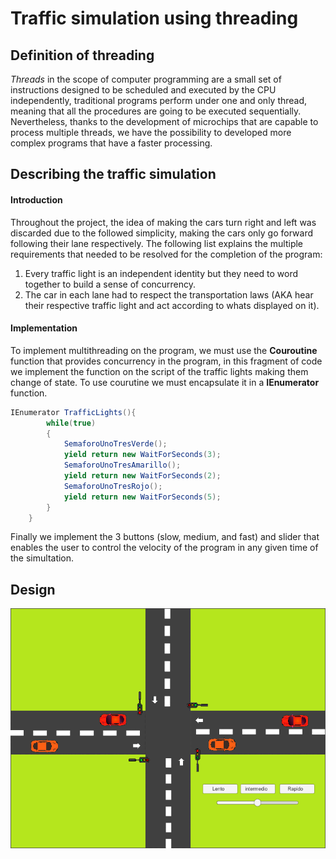 # Traffic simulation using threading
## Definition of threading
*Threads* in the scope of computer programming are a small set of instructions designed to be scheduled and executed by the CPU independently, traditional programs perform under one and only thread, meaning that all the procedures are going to be executed sequentially. Nevertheless, thanks to the development of microchips that are capable to process multiple threads, we have the possibility to developed more complex programs that have a faster processing.
## Describing the traffic simulation 
#### Introduction
Throughout the project, the idea of making the cars turn right and left was discarded due to the followed simplicity, making the cars only go forward following their lane respectively. The following list explains the multiple requirements that needed to be resolved for the completion of the program:
1. Every traffic light is an independent identity but they need to word together to build a sense of concurrency.
2. The car in each lane had to respect the transportation laws (AKA hear their respective traffic light and act according to whats displayed on it).
#### Implementation
To implement multithreading on the program, we must use the **Couroutine** function that provides concurrency in the program, in this fragment of code we implement the function on the script of the traffic lights making them change of state. To use courutine we must encapsulate it in a **IEnumerator** function.

```c#
IEnumerator TrafficLights(){
        while(true)
        {
            SemaforoUnoTresVerde();
            yield return new WaitForSeconds(3);
            SemaforoUnoTresAmarillo();
            yield return new WaitForSeconds(2);
            SemaforoUnoTresRojo();
            yield return new WaitForSeconds(5);
        }
    }
```
Finally we implement the 3 buttons (slow, medium, and fast) and slider that enables the user to control the velocity of the program in any given time of the simultation.
## Design
![Graphic Design of the program](Proyeccion.PNG)
